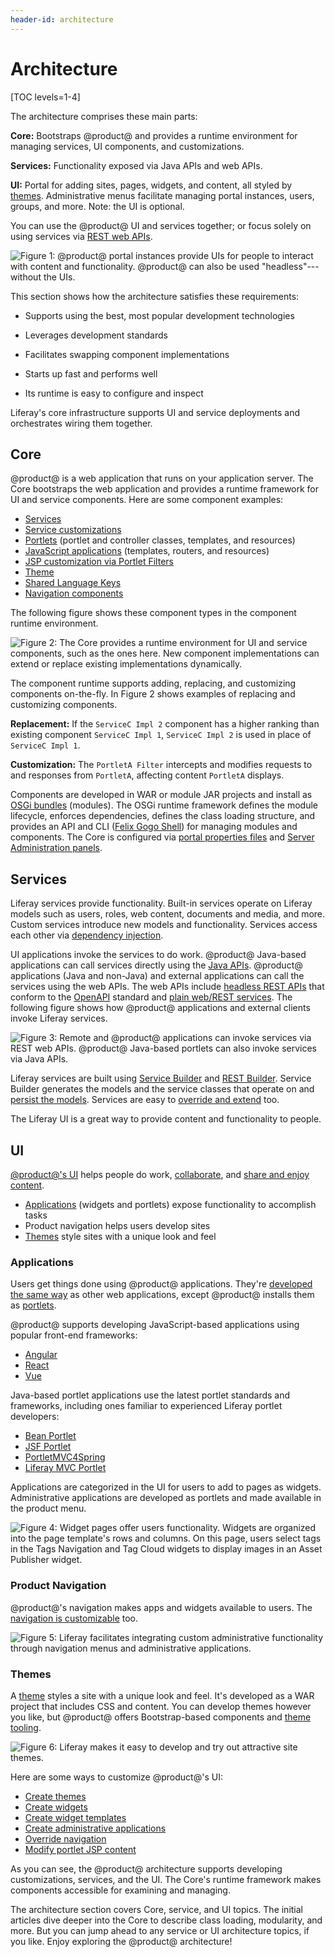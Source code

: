 ```yaml
---
header-id: architecture
---
```


# Architecture

[TOC levels=1-4]

The architecture comprises these main parts:  

**Core:** Bootstraps @product@ and provides a runtime environment for managing
services, UI components, and customizations. 

**Services:** Functionality exposed via Java APIs and web APIs. 

**UI:** Portal for adding sites, pages, widgets, and content, all styled by 
[themes](/docs/7-2/frameworks/-/knowledge_base/f/themes-introduction).
Administrative menus facilitate managing portal instances, users, groups, and
more. Note: the UI is optional. 

You can use the @product@ UI and services together; or focus solely on using
services via
[REST web APIs](/docs/7-2/frameworks/-/knowledge_base/f/headless-rest-apis). 

![Figure 1: @product@ portal instances provide UIs for people to interact with content and functionality. @product@ can also be used "headless"---without the UIs.](../../images/architecture-options.png)

This section shows how the architecture satisfies these requirements:

- Supports using the best, most popular development technologies

- Leverages development standards

- Facilitates swapping component implementations

- Starts up fast and performs well

- Its runtime is easy to configure and inspect

Liferay's core infrastructure supports UI and service deployments and
orchestrates wiring them together. 

## Core 

@product@ is a web application that runs on your application server. The Core
bootstraps the web application and provides a runtime framework for UI and
service components. Here are some component examples: 

-   [Services](/docs/7-2/appdev/-/knowledge_base/a/service-builder)
-   [Service customizations](/docs/7-2/customization/-/knowledge_base/c/overriding-service-builder-services-service-wrappers)
-   [Portlets](/docs/7-2/frameworks/-/knowledge_base/f/portlets)
    (portlet and controller classes, templates, and resources)
-   [JavaScript applications](/docs/7-2/appdev/-/knowledge_base/a/web-front-ends)
    (templates, routers, and resources)
-   [JSP customization via Portlet Filters](/docs/7-2/customization/-/knowledge_base/c/jsp-overrides-using-portlet-filters) 
-   [Theme]((/docs/7-2/frameworks/-/knowledge_base/f/themes-introduction))
-   [Shared Language Keys](/docs/7-2/frameworks/-/knowledge_base/f/creating-a-language-module)
-   [Navigation components](/docs/7-2/frameworks/-/knowledge_base/f/screen-navigation-framework)

The following figure shows these component types in the component runtime
environment. 

![Figure 2: The Core provides a runtime environment for UI and service components, such as the ones here. New component implementations can extend or replace existing implementations dynamically.](../../images/component-runtime-environment.png)

The component runtime supports adding, replacing, and customizing components
on-the-fly. In Figure 2 shows examples of replacing and customizing components.

**Replacement:** If the `ServiceC Impl 2` component has a higher ranking than 
existing component `ServiceC Impl 1`, `ServiceC Impl 2` is used in place of
`ServiceC Impl 1`. 

**Customization:** The `PortletA Filter` intercepts and modifies requests to and
responses from `PortletA`, affecting content `PortletA` displays. 

Components are developed in WAR or module JAR projects and install as
[OSGi bundles](https://www.osgi.org/)
(modules). The OSGi runtime framework defines the module lifecycle, enforces
dependencies, defines the class loading structure, and provides an API and CLI
([Felix Gogo Shell](/docs/7-2/customization/-/knowledge_base/c/using-the-felix-gogo-shell))
for managing modules and components. The Core is configured via
[portal properties files](/docs/7-2/deploy/-/knowledge_base/d/portal-properties)
and
[Server Administration panels](/docs/7-2/user/-/knowledge_base/u/server-administration). 

## Services 

Liferay services provide functionality. Built-in services operate on Liferay
models such as users, roles, web content, documents and media, and more. Custom
services introduce new models and functionality. Services access each other via 
[dependency injection](/docs/7-2/frameworks/-/knowledge_base/f/declarative-services). 

UI applications invoke the services to do work. @product@ Java-based
applications can call services directly using the
[Java APIs](/docs/7-2/reference/-/knowledge_base/r/java-apis).
@product@ applications (Java and non-Java) and external applications can call
the services using the web APIs. The web APIs include
[headless REST APIs](/docs/7-2/appdev/-/knowledge_base/a/generating-apis-with-rest-builder)
that conform to the
[OpenAPI](https://swagger.io/docs/specification/about/)
standard and
[plain web/REST services](/docs/7-2/frameworks/-/knowledge_base/f/web-services).
The following figure shows how @product@ applications and external clients
invoke Liferay services. 

![Figure 3: Remote and @product@ applications can invoke services via REST web APIs. @product@ Java-based portlets can also invoke services via Java APIs.](../../images/apps-invoking-services.png) 

Liferay services are built using
[Service Builder](/docs/7-2/appdev/-/knowledge_base/a/service-builder)
and
[REST Builder](/docs/7-2/appdev/-/knowledge_base/a/rest-builder).
Service Builder generates the models and the service classes that operate on and
[persist the models](/docs/7-2/appdev/-/knowledge_base/a/creating-the-service-xml-file). 
Services are easy to
[override and extend](/docs/7-2/customization/-/knowledge_base/c/overriding-osgi-services)
too. 

The Liferay UI is a great way to provide content and functionality to people. 

## UI 

[@product@'s UI](/docs/7-2/user/-/knowledge_base/u/the-liferay-distinction)
helps people do work,
[collaborate](/docs/7-2/user/-/knowledge_base/u/collaboration),
and
[share and enjoy content](/docs/7-2/user/-/knowledge_base/u/web-experience-management). 

-   [Applications](/docs/7-2/appdev/-/knowledge_base/a/application-development)
    (widgets and portlets) expose functionality to accomplish tasks
-   Product navigation helps users develop sites
-   [Themes](/docs/7-2/frameworks/-/knowledge_base/f/themes-introduction)
    style sites with a unique look and feel

### Applications 

Users get things done using @product@ applications. They're
[developed the same way](/7-2/appdev/-/knowledge_base/a/web-front-ends)
as other web applications, except @product@ installs them as
[portlets](/docs/7-2/frameworks/-/knowledge_base/f/portlets).

@product@ supports developing JavaScript-based applications using popular
front-end frameworks:

-   [Angular](/docs/7-2/appdev/-/knowledge_base/a/developing-an-angular-application)
-   [React](/docs/7-2/appdev/-/knowledge_base/a/developing-a-react-application)
-   [Vue](/docs/7-2/appdev/-/knowledge_base/a/developing-a-vue-application)

Java-based portlet applications use the latest portlet standards and frameworks,
including ones familiar to experienced Liferay portlet developers: 

-   [Bean Portlet](/docs/7-2/appdev/-/knowledge_base/a/bean-portlet)
-   [JSF Portlet](/docs/7-2/appdev/-/knowledge_base/a/jsf-portlet)
-   [PortletMVC4Spring](/docs/7-2/appdev/-/knowledge_base/a/portletmvc4spring)
-   [Liferay MVC Portlet](/docs/7-2/appdev/-/knowledge_base/a/liferay-mvc-portlet)

Applications are categorized in the UI for users to add to pages as widgets.
Administrative applications are developed as portlets and made available in the
product menu. 

![Figure 4: Widget pages offer users functionality. Widgets are organized into the page template's rows and columns. On this page, users select tags in the Tags Navigation and Tag Cloud widgets to display images in an Asset Publisher widget.](../../images/architecture-ui-widgets.png)

### Product Navigation

@product@'s navigation makes apps and widgets available to users. The 
[navigation is customizable](/docs/7-2/frameworks/-/knowledge_base/f/screen-navigation-framework)
too. 

![Figure 5: Liferay facilitates integrating custom administrative functionality through navigation menus and administrative applications.](../../images/architecture-ui-menus-and-panel-app.png)

### Themes 

A
[theme](/docs/7-2/frameworks/-/knowledge_base/f/themes-introduction)
styles a site with a unique look and feel. It's developed as a WAR project that
includes CSS and content. You can develop themes however you like, but @product@
offers Bootstrap-based components and 
[theme tooling](/docs/7-2/frameworks/-/knowledge_base/f/developing-themes). 

![Figure 6: Liferay makes it easy to develop and try out attractive site themes.](../../images/architecture-ui-themes.png)

Here are some ways to customize @product@'s UI:

-   [Create themes](/docs/7-2/frameworks/-/knowledge_base/f/themes-introduction) 
-   [Create widgets](/docs/7-2/appdev/-/knowledge_base/a/web-front-ends) 
-   [Create widget templates](/docs/7-2/customization/-/knowledge_base/c/customizing-widgets) 
-   [Create administrative applications](/docs/7-2/tutorials/-/knowledge_base/t/writing-an-administrative-portlet)
-   [Override navigation](/docs/7-2/frameworks/-/knowledge_base/f/screen-navigation-framework) 
-   [Modify portlet JSP content](/docs/7-2/customization/-/knowledge_base/c/customizing-jsps) 

As you can see, the @product@ architecture supports developing customizations,
services, and the UI. The Core's runtime framework makes components accessible
for examining and managing. 

The architecture section covers Core, service, and UI topics. The initial
articles dive deeper into the Core to describe class loading, modularity, and
more. But you can jump ahead to any service or UI architecture topics, if you
like. Enjoy exploring the @product@ architecture! 

